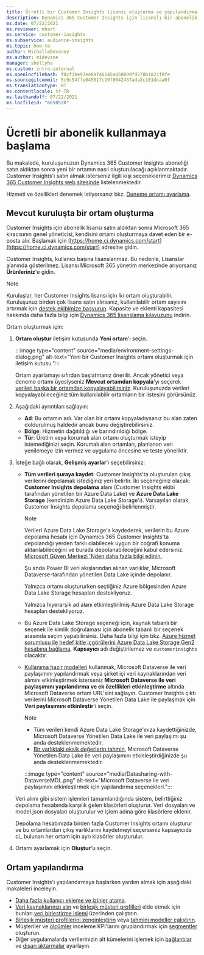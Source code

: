 ```yaml
---
title: Ücretli bir Customer Insights lisansı oluşturma ve yapılandırma
description: Dynamics 365 Customer Insights için lisanslı bir abonelik alma ve bunu yapılandırma adımları.
ms.date: 07/22/2021
ms.reviewer: mhart
ms.service: customer-insights
ms.subservice: audience-insights
ms.topic: how-to
author: MichelleDevaney
ms.author: midevane
manager: shellyha
ms.custom: intro-internal
ms.openlocfilehash: f8cf1be97ee8af46145a450009fd278b1821f8fe
ms.sourcegitcommit: 5c9c54ffe045017c19f0042437ada2c101dcaa0f
ms.translationtype: HT
ms.contentlocale: tr-TR
ms.lasthandoff: 07/22/2021
ms.locfileid: "6650520"
---
```

# <a name="get-started-with-a-paid-subscription"></a>Ücretli bir abonelik kullanmaya başlama

Bu makalede, kuruluşunuzun Dynamics 365 Customer Insights aboneliği satın aldıktan sonra yeni bir ortamın nasıl oluşturulacağı açıklanmaktadır. Customer Insights'ı satın almak isterseniz ilgili kişi seçeneklerimiz [Dynamics 365 Customer Insights web sitesinde](https://dynamics.microsoft.com/ai/customer-insights/) listelenmektedir. 

Hizmeti ve özellikleri denemek istiyorsanız bkz. [Deneme ortamı ayarlama](get-started-trial.md).

## <a name="create-an-environment-in-an-existing-organization"></a>Mevcut kuruluşta bir ortam oluşturma

Customer Insights için abonelik lisansı satın aldıktan sonra Microsoft 365 kiracısının genel yöneticisi, kendisini ortamı oluşturmaya davet eden bir e-posta alır. Başlamak için [https://home.ci.dynamics.com/start](https://home.ci.dynamics.com/start) adresine gidin. 

Customer Insights, kullanıcı başına lisanslanmaz. Bu nedenle, Lisanslar alanında gösterilmez. Lisansı Microsoft 365 yönetim merkezinde arıyorsanız **Ürünleriniz**'e gidin. 

> [!NOTE]
> Kuruluşlar, her Customer Insights lisansı için *iki* ortam oluşturabilir. Kuruluşunuz birden çok lisans satın alırsanız, kullanılabilir ortam sayısını artırmak için [destek ekibimize başvurun](https://go.microsoft.com/fwlink/?linkid=2079641). Kapasite ve eklenti kapasitesi hakkında daha fazla bilgi için [Dynamics 365 lisanslama kılavuzunu](https://go.microsoft.com/fwlink/?LinkId=866544) indirin.

Ortam oluşturmak için:

1. **Ortam oluştur** iletişim kutusunda **Yeni ortam**'ı seçin.

   :::image type="content" source="media/environment-settings-dialog.png" alt-text="Yeni bir Customer Insights ortamı oluşturmak için iletişim kutusu.":::

   Ortam ayarlamayı sıfırdan başlatmanız önerilir. Ancak yönetici veya deneme ortamı üyesiyseniz **Mevcut ortamdan kopyala**'yı seçerek [verileri başka bir ortamdan kopyalayabilirsiniz](manage-environments.md#copy-the-environment-configuration). Kuruluşunuzda verileri kopyalayabileceğiniz tüm kullanılabilir ortamların bir listesini görürsünüz.

1. Aşağıdaki ayrıntıları sağlayın:
   - **Ad**: Bu ortamın adı. Var olan bir ortamı kopyaladıysanız bu alan zaten doldurulmuş haldedir ancak bunu değiştirebilirsiniz.
   - **Bölge**: Hizmetin dağıtıldığı ve barındırıldığı bölge.
   - **Tür**: Üretim veya korumalı alan ortamı oluşturmak isteyip istemediğinizi seçin. Korumalı alan ortamları, planlanan veri yenilemeye izin vermez ve uygulama öncesine ve teste yöneliktir.
   
1. İsteğe bağlı olarak, **Gelişmiş ayarlar**'ı seçebilirsiniz:

   - **Tüm verileri şuraya kaydet**: Customer Insights'ta oluşturulan çıkış verilerini depolamak istediğiniz yeri belirtir. İki seçeneğiniz olacak: **Customer Insights depolama** alanı (Customer Insights ekibi tarafından yönetilen bir Azure Data Lake) ve **Azure Data Lake Storage** (kendinizin Azure Data Lake Storage'ı). Varsayılan olarak, Customer Insights depolama seçeneği belirlenmiştir.

     > [!NOTE]
     > Verileri Azure Data Lake Storage'a kaydederek, verilerin bu Azure depolama hesabı için Dynamics 365 Customer Insights'ta depolandığı yerden farklı olabilecek uygun bir coğrafi konuma aktarılabileceğini ve burada depolanabileceğini kabul edersiniz. [Microsoft Güven Merkezi 'Nden daha fazla bilgi edinin.](https://www.microsoft.com/trust-center)
     >
     > Şu anda Power BI veri akışlarından alınan varlıklar, Microsoft Dataverse-tarafından yönetilen Data Lake içinde depolanır. 
     > 
     > Yalnızca ortamı oluştururken seçtiğiniz Azure bölgesinden Azure Data Lake Storage hesapları destekliyoruz. 
     > 
     > Yalnızca hiyerarşik ad alanı etkinleştirilmiş Azure Data Lake Storage hesapları destekliyoruz.


   - Bu Azure Data Lake Storage seçeneği için, kaynak tabanlı bir seçenek ile kimlik doğrulaması için abonelik tabanlı bir seçenek arasında seçim yapabilirsiniz. Daha fazla bilgi için bkz. [Azure hizmet sorumlusu ile hedef kitle içgörülerini Azure Data Lake Storage Gen2 hesabına bağlama](connect-service-principal.md). **Kapsayıcı** adı değiştirilemez ve `customerinsights` olacaktır.
   
   - [Kullanıma hazır modelleri](predictions-overview.md#out-of-box-models) kullanmak, Microsoft Dataverse ile veri paylaşımını yapılandırmak veya şirket içi veri kaynaklarından veri alımını etkinleştirmek isterseniz **Microsoft Dataverse ile veri paylaşımını yapılandırma ve ek özellikleri etkinleştirme** altında Microsoft Dataverse ortam URL'sini sağlayın. Customer Insights çıktı verilerini Microsoft Dataverse Yönetilen Data Lake ile paylaşmak için **Veri paylaşımını etkinleştir**'i seçin.

     > [!NOTE]
     > - Tüm verileri kendi Azure Data Lake Storage'ınıza kaydettiğinizde, Microsoft Dataverse Yönetilen Data Lake ile veri paylaşımı şu anda desteklenmemektedir.
     > - [Bir varlıktaki eksik değerlerin tahmin](predictions.md), Microsoft Dataverse Yönetilen Data Lake ile veri paylaşımını etkinleştirdiğinizde şu anda desteklenmemektedir.

     :::image type="content" source="media/Datasharing-with-DataverseMDL.png" alt-text="Microsoft Dataverse ile veri paylaşımını etkinleştirmek için yapılandırma seçenekleri.":::

   Veri alımı gibi sistem işlemleri tamamlandığında sistem, belirttiğiniz depolama hesabında karşılık gelen klasörleri oluşturur. Veri dosyaları ve model.json dosyaları oluşturulur ve işlem adına göre klasörlere eklenir.

   Depolama hesabınızda birden fazla Customer Insights ortamı oluşturur ve bu ortamlardan çıkış varlıklarını kaydetmeyi seçerseniz kapsayıcıda ci_<environmentid> bulunan her ortam için ayrı klasörler oluşturulur.

1. Ortamı ayarlamak için **Oluştur**'u seçin. 

## <a name="configure-an-environment"></a>Ortam yapılandırma

Customer Insights'ı yapılandırmaya başlarken yardım almak için aşağıdaki makaleleri inceleyin. 

- [Daha fazla kullanıcı ekleme ve izinler atama](permissions.md).
- [Veri kaynaklarınızı alın](data-sources.md) ve [birleşik müşteri profilleri](customer-profiles.md) elde etmek için bunları [veri birleştirme işlemi](data-unification.md) üzerinden çalıştırın.
- [Birleşik müşteri profillerini zenginleştirin](enrichment-hub.md) veya [tahmini modeller çalıştırın](predictions-overview.md).
- Müşteriler ve [ölçümler](measures.md) inceleme KPI'larını gruplandırmak için [segmentler](segments.md) oluşturun.
- Diğer uygulamalarda verilerinizin alt kümelerini işlemek için [bağlantılar](connections.md) ve [dışarı aktarmalar](export-destinations.md) ayarlayın.
